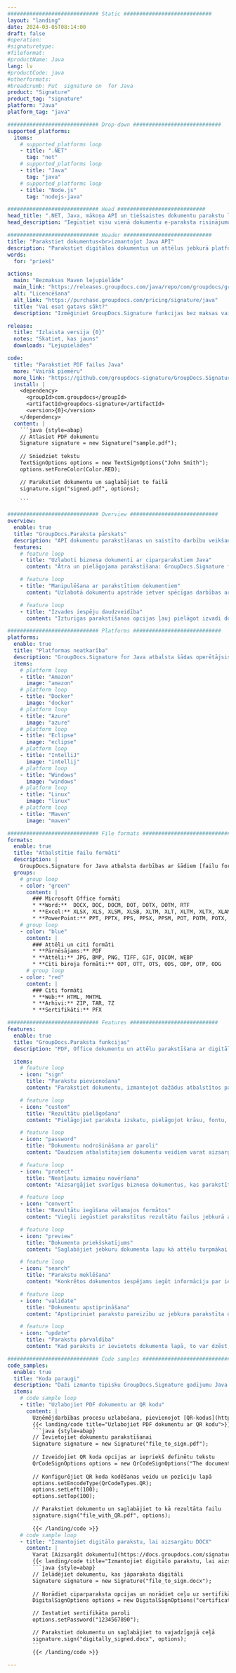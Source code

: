 ```yaml
---
############################# Static ############################
layout: "landing"
date: 2024-03-05T08:14:00
draft: false
#operation: 
#signaturetype: 
#fileformat: 
#productName: Java
lang: lv
#productCode: java
#otherformats: 
#breadcrumb: Put  signature on  for Java
product: "Signature"
product_tag: "signature"
platform: "Java"
platform_tag: "java"

############################# Drop-down ############################
supported_platforms:
  items:
    # supported_platforms loop
    - title: ".NET"
      tag: "net"
    # supported_platforms loop
    - title: "Java"
      tag: "java"
    # supported_platforms loop
    - title: "Node.js"
      tag: "nodejs-java"

############################# Head ############################
head_title: ".NET, Java, mākoņa API un tiešsaistes dokumentu parakstu lietotnes"
head_description: "Iegūstiet visu vienā dokumentu e-paraksta risinājumu .NET, Java un mākoņa lietojumprogrammām. Parakstiet izplatītos dokumentu formātus tiešsaistē, izmantojot vienkāršu vilkšanas un nomešanas funkciju"

############################# Header ############################
title: "Parakstiet dokumentus<br>izmantojot Java API"
description: "Parakstiet digitālos dokumentus un attēlus jebkurā platformā, izmantojot mūsu elastīgās API un uz lietotnēm balstītus risinājumus programmētājiem un galalietotājiem."
words:
  for: "priekš"

actions:
  main: "Bezmaksas Maven lejupielāde"
  main_link: "https://releases.groupdocs.com/java/repo/com/groupdocs/groupdocs-signature/"
  alt: "Licencēšana"
  alt_link: "https://purchase.groupdocs.com/pricing/signature/java"
  title: "Vai esat gatavs sākt?"
  description: "Izmēģiniet GroupDocs.Signature funkcijas bez maksas vai pieprasiet licenci"

release:
  title: "Izlaista versija {0}"
  notes: "Skatiet, kas jauns"
  downloads: "Lejupielādes"

code:
  title: "Parakstiet PDF failus Java"
  more: "Vairāk piemēru"
  more_link: "https://github.com/groupdocs-signature/GroupDocs.Signature-for-Java"
  install: |
    <dependency>
      <groupId>com.groupdocs</groupId>
      <artifactId>groupdocs-signature</artifactId>
      <version>{0}</version>
    </dependency>
  content: |
    ```java {style=abap}  
    // Atlasiet PDF dokumentu
    Signature signature = new Signature("sample.pdf");
    
    // Sniedziet tekstu
    TextSignOptions options = new TextSignOptions("John Smith");
    options.setForeColor(Color.RED);

    // Parakstiet dokumentu un saglabājiet to failā
    signature.sign("signed.pdf", options);
    
    ```

############################# Overview ############################
overview:
  enable: true
  title: "GroupDocs.Paraksta pārskats"
  description: "API dokumentu parakstīšanas un saistīto darbību veikšanai Java lietojumprogrammās"
  features:
    # feature loop
    - title: "Uzlaboti biznesa dokumenti ar ciparparakstiem Java"
      content: "Ātra un pielāgojama parakstīšana: GroupDocs.Signature for Java piedāvā plašu digitālā paraksta iespēju klāstu PDF failiem, attēliem un Office dokumentiem. Varat izmantot tekstu, svītrkodus, QR kodus, digitālos sertifikātus, attēlus vai slēptos metadatus. Dokumentu apstrāde ir ātra un efektīva."

    # feature loop
    - title: "Manipulēšana ar parakstītiem dokumentiem"
      content: "Uzlabotā dokumentu apstrāde ietver spēcīgas darbības ar parakstītiem dokumentiem, izmantojot GroupDocs.Signature for Java. Jūs varat meklēt un apstiprināt parakstus, kas pievienoti biznesa dokumentiem, izmantojot dažādus noderīgus kritērijus. Turklāt varat piekļūt detalizētai informācijai par dokumentu vai iegūt tā lapu priekšskatījuma attēlus."

    # feature loop
    - title: "Izvades iespēju daudzveidība"
      content: "Izturīgas parakstīšanas opcijas ļauj pielāgot izvadi dokumentiem, kas parakstīti ar GroupDocs.Signature for Java. Jūs varat precīzi novietot jebkuru parakstu jebkurā dokumenta lapā un konfigurēt tā izskatu dažādos veidos. Java API atbalsta parakstīto biznesa dokumentu saglabāšanu daudzos atbalstītos formātos un nodrošina iespējas tos aizsargāt ar parolēm."

############################# Platforms ############################
platforms:
  enable: true
  title: "Platformas neatkarība"
  description: "GroupDocs.Signature for Java atbalsta šādas operētājsistēmas, ietvarus un pakotņu pārvaldniekus"
  items:
    # platform loop
    - title: "Amazon"
      image: "amazon"
    # platform loop
    - title: "Docker"
      image: "docker"
    # platform loop
    - title: "Azure"
      image: "azure"
    # platform loop
    - title: "Eclipse"
      image: "eclipse"
    # platform loop
    - title: "IntelliJ"
      image: "intellij"
    # platform loop
    - title: "Windows"
      image: "windows"
    # platform loop
    - title: "Linux"
      image: "linux"
    # platform loop
    - title: "Maven"
      image: "maven"

############################# File formats ############################
formats:
  enable: true
  title: "Atbalstītie failu formāti"
  description: |
    GroupDocs.Signature for Java atbalsta darbības ar šādiem [failu formātiem](https://docs.groupdocs.com/signature/java/supported-document-formats/).
  groups:
    # group loop
    - color: "green"
      content: |
        ### Microsoft Office formāti
        * **Word:**  DOCX, DOC, DOCM, DOT, DOTX, DOTM, RTF
        * **Excel:** XLSX, XLS, XLSM, XLSB, XLTM, XLT, XLTM, XLTX, XLAM, SXC, SpreadsheetML
        * **PowerPoint:** PPT, PPTX, PPS, PPSX, PPSM, POT, POTM, POTX, PPTM
    # group loop
    - color: "blue"
      content: |
        ### Attēli un citi formāti
        * **Pārnēsājams:** PDF
        * **Attēli:** JPG, BMP, PNG, TIFF, GIF, DICOM, WEBP
        * **Citi biroja formāti:** ODT, OTT, OTS, ODS, ODP, OTP, ODG
      # group loop
    - color: "red"
      content: |
        ### Citi formāti
        * **Web:** HTML, MHTML
        * **Arhīvi:** ZIP, TAR, 7Z
        * **Sertifikāti:** PFX

############################# Features ############################
features:
  enable: true
  title: "GroupDocs.Paraksta funkcijas"
  description: "PDF, Office dokumentu un attēlu parakstīšana ar digitālajiem parakstiem"

  items:
    # feature loop
    - icon: "sign"
      title: "Parakstu pievienošana"
      content: "Parakstiet dokumentu, izmantojot dažādus atbalstītos paraksta veidus, precīzi ievietojot ciparparakstu jebkurā vietā jebkurā lapā."

    # feature loop
    - icon: "custom"
      title: "Rezultātu pielāgošana"
      content: "Pielāgojiet paraksta izskatu, pielāgojot krāsu, fontu, apmali, rotāciju un citas funkcijas, lai sasniegtu vēlamo rezultātu."

    # feature loop
    - icon: "password"
      title: "Dokumentu nodrošināšana ar paroli"
      content: "Daudziem atbalstītajiem dokumentu veidiem varat aizsargāt parakstīto dokumentu ar paroli."

    # feature loop
    - icon: "protect"
      title: "Neatļautu izmaiņu novēršana"
      content: "Aizsargājiet svarīgus biznesa dokumentus, kas parakstīti ar digitālo sertifikātu, no nesankcionētām izmaiņām."

    # feature loop
    - icon: "convert"
      title: "Rezultātu iegūšana vēlamajos formātos"
      content: "Viegli iegūstiet parakstītus rezultātu failus jebkurā atbalstītā formātā. Varat arī bez pūlēm pārvērst MS Word dokumentus PDF formātā."

    # feature loop
    - icon: "preview"
      title: "Dokumenta priekšskatījums"
      content: "Saglabājiet jebkuru dokumenta lapu kā attēlu turpmākai apstrādei."

    # feature loop
    - icon: "search"
      title: "Parakstu meklēšana"
      content: "Konkrētos dokumentos iespējams iegūt informāciju par iepriekš pievienotajiem parakstiem."

    # feature loop
    - icon: "validate"
      title: "Dokumentu apstiprināšana"
      content: "Apstipriniet parakstu pareizību uz jebkura parakstīta dokumenta."

    # feature loop
    - icon: "update"
      title: "Parakstu pārvaldība"
      content: "Kad paraksts ir ievietots dokumenta lapā, to var dzēst, pārvietot vai atjaunināt pēc vajadzības."

############################# Code samples ############################
code_samples:
  enable: true
  title: "Koda paraugi"
  description: "Daži izmanto tipisku GroupDocs.Signature gadījumu Java operācijām"
  items:
    # code sample loop
    - title: "Uzlabojiet PDF dokumentu ar QR kodu"
      content: |
        Uzņēmējdarbības procesu uzlabošana, pievienojot [QR-kodus](https://docs.groupdocs.com/signature/java/esign-document-with-qr-code-signature/) konkrētām PDF dokumentu lapām, var būt vērtīgi. Ir piemērs, kā pievienot QR kodu, izmantojot GroupDocs.Signature for Java.
        {{< landing/code title="Uzlabojiet PDF dokumentu ar QR kodu">}}
        ```java {style=abap}
        // Ievietojiet dokumentu parakstīšanai
        Signature signature = new Signature("file_to_sign.pdf");
        
        // Izveidojiet QR koda opcijas ar iepriekš definētu tekstu
        QrCodeSignOptions options = new QrCodeSignOptions("The document is approved by John Smith");
        
        // Konfigurējiet QR koda kodēšanas veidu un pozīciju lapā
        options.setEncodeType(QrCodeTypes.QR);
        options.setLeft(100);
        options.setTop(100);

        // Parakstiet dokumentu un saglabājiet to kā rezultāta failu
        signature.sign("file_with_QR.pdf", options);
        ```
        {{< /landing/code >}}
    # code sample loop
    - title: "Izmantojiet digitālo parakstu, lai aizsargātu DOCX"
      content: |
        Varat [Aizsargāt dokumentu](https://docs.groupdocs.com/signature/java/esign-document-with-digital-signature/), izmantojot personiskos vai korporatīvos parakstus, kas saglabāti kā digitālie sertifikāti. Ar sertifikātu nodrošinātos dokumentus nevar mainīt, nepadarot parakstu par nederīgu.
        {{< landing/code title="Izmantojiet digitālo parakstu, lai aizsargātu DOCX">}}
        ```java {style=abap}   
        // Ielādējiet dokumentu, kas jāparaksta digitāli
        Signature signature = new Signature("file_to_sign.docx");
        
        // Norādiet ciparparaksta opcijas un norādiet ceļu uz sertifikāta failu
        DigitalSignOptions options = new DigitalSignOptions("certificate.pfx");

        // Iestatiet sertifikāta paroli
        options.setPassword("1234567890");

        // Parakstiet dokumentu un saglabājiet to vajadzīgajā ceļā
        signature.sign("digitally_signed.docx", options);
        ```
        {{< /landing/code >}}

---
```

